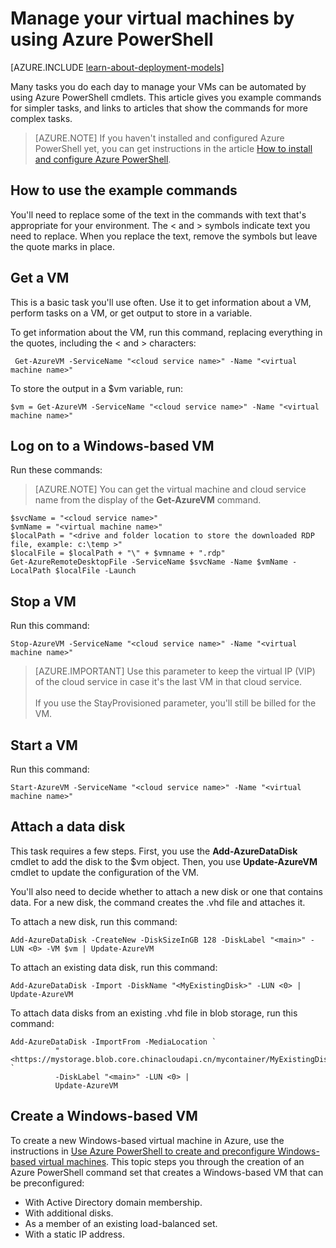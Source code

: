 <properties
   pageTitle="Manage your virtual machines by using Azure PowerShell | Azure"
   description="Learn commands that you can use to automate tasks in managing your virtual machines."
   services="virtual-machines-windows"
   documentationCenter="windows"
   authors="singhkay"
   manager="timlt"
   editor=""
   tags="azure-service-management"/>

   <tags
	ms.service="virtual-machines-windows"
	ms.date="07/01/2016"
	wacn.date=""/>

# Manage your virtual machines by using Azure PowerShell

[AZURE.INCLUDE [learn-about-deployment-models](../includes/learn-about-deployment-models-classic-include.md)]


Many tasks you do each day to manage your VMs can be automated by using Azure PowerShell cmdlets. This article gives you example commands for simpler tasks, and links to articles that show the commands for more complex tasks.

>[AZURE.NOTE] If you haven't installed and configured Azure PowerShell yet, you can get instructions in the article [How to install and configure Azure PowerShell](/documentation/articles/powershell-install-configure/).

## How to use the example commands
You'll need to replace some of the text in the commands with text that's appropriate for your environment. The < and > symbols indicate text you need to replace. When you replace the text, remove the symbols but leave the quote marks in place.

## Get a VM
This is a basic task you'll use often. Use it to get information about a VM, perform tasks on a VM, or get output to store in a variable.

To get information about the VM, run this command, replacing everything in the quotes, including the < and > characters:

     Get-AzureVM -ServiceName "<cloud service name>" -Name "<virtual machine name>"

To store the output in a $vm variable, run:

    $vm = Get-AzureVM -ServiceName "<cloud service name>" -Name "<virtual machine name>"

## Log on to a Windows-based VM

Run these commands:

>[AZURE.NOTE] You can get the virtual machine and cloud service name from the display of the **Get-AzureVM** command.
>
	$svcName = "<cloud service name>"
	$vmName = "<virtual machine name>"
	$localPath = "<drive and folder location to store the downloaded RDP file, example: c:\temp >"
	$localFile = $localPath + "\" + $vmname + ".rdp"
	Get-AzureRemoteDesktopFile -ServiceName $svcName -Name $vmName -LocalPath $localFile -Launch

## Stop a VM

Run this command:

    Stop-AzureVM -ServiceName "<cloud service name>" -Name "<virtual machine name>"

>[AZURE.IMPORTANT] Use this parameter to keep the virtual IP (VIP) of the cloud service in case it's the last VM in that cloud service. <br><br> If you use the StayProvisioned parameter, you'll still be billed for the VM.

## Start a VM

Run this command:

    Start-AzureVM -ServiceName "<cloud service name>" -Name "<virtual machine name>"

## Attach a data disk
This task requires a few steps. First, you use the ****Add-AzureDataDisk**** cmdlet to add the disk to the $vm object. Then, you use **Update-AzureVM** cmdlet to update the configuration of the VM.

You'll also need to decide whether to attach a new disk or one that contains data. For a new disk, the command creates the .vhd file and attaches it.

To attach a new disk, run this command:

    Add-AzureDataDisk -CreateNew -DiskSizeInGB 128 -DiskLabel "<main>" -LUN <0> -VM $vm | Update-AzureVM

To attach an existing data disk, run this command:

    Add-AzureDataDisk -Import -DiskName "<MyExistingDisk>" -LUN <0> | Update-AzureVM

To attach data disks from an existing .vhd file in blob storage, run this command:

    Add-AzureDataDisk -ImportFrom -MediaLocation `
              "<https://mystorage.blob.core.chinacloudapi.cn/mycontainer/MyExistingDisk.vhd>" `
              -DiskLabel "<main>" -LUN <0> |
              Update-AzureVM

## Create a Windows-based VM

To create a new Windows-based virtual machine in Azure, use the instructions in
[Use Azure PowerShell to create and preconfigure Windows-based virtual machines](/documentation/articles/virtual-machines-windows-classic-create-powershell/). This topic steps you through the creation of an Azure PowerShell command set that creates a Windows-based VM that can be preconfigured:

- With Active Directory domain membership.
- With additional disks.
- As a member of an existing load-balanced set.
- With a static IP address.
